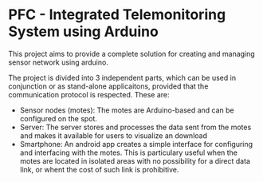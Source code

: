PFC - Integrated Telemonitoring System using Arduino
===
This project aims to provide a complete solution for creating and managing sensor network using arduino.

The project is divided into 3 independent parts, which can be used in conjunction or as stand-alone applicaitons, provided that the communication protocol is respected. These are:
* Sensor nodes (motes): The motes are Arduino-based and can be configured on the spot.
* Server: The server stores and processes the data sent from the motes and makes it available for users to visualize an download
* Smartphone: An android app creates a simple interface for configuring and interfacing with the motes. This is particulary useful when the motes are located in isolated areas with no possibility for a direct data link, or whent the cost of such link is prohibitive.

